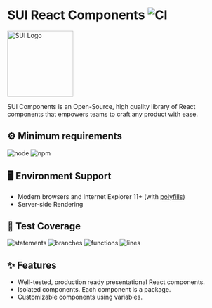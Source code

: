 # SUI React Components ![CI](https://github.com/SUI-Components/sui-components/workflows/CI/badge.svg)

<img src="https://avatars2.githubusercontent.com/u/13288987?s=200&v=4" alt="SUI Logo" width="150">

SUI Components is an Open-Source, high quality library of React components that empowers teams to craft any product with ease.

## ⚙️ Minimum requirements
![node](https://shields.io/badge/node-v16+-lightgray?logo=nodedotjs&logoWidth=20&style=for-the-badge)
![npm](https://shields.io/badge/npm-v7+-lightgrey?logo=npm&logoWidth=20&style=for-the-badge)

## 🖥 Environment Support

- Modern browsers and Internet Explorer 11+ (with [polyfills](https://github.com/SUI-Components/sui/tree/master/packages/sui-polyfills))
- Server-side Rendering

## 🧪 Test Coverage

![statements](https://shields.io/badge/statements-67.33%25-red)
![branches](https://shields.io/badge/branches-50.63%25-AA0000)
![functions](https://shields.io/badge/functions-50.27%25-AA0000)
![lines](https://shields.io/badge/lines-69.21%25-red)

## ✨ Features

- Well-tested, production ready presentational React components.
- Isolated components. Each component is a package.
- Customizable components using variables.
